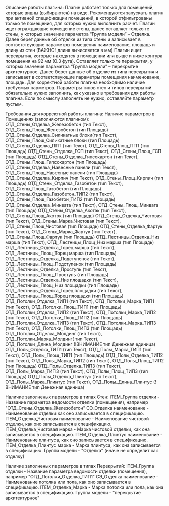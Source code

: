 Описание работы плагина:
Плагин работает только для помещений, которые видны (выбираются) на виде. Рекомендуются запускать плагин при активной спецификации помещений, в которой отфильтрованы только те помещения, для которых нужно выполнить расчет.
Плагин ищет ограждающие помещение стены, далее оставляет только те стены, у которых значение параметра “Группа модели” – Отделка. Далее берет данные об отделке из типа стены и записывает в соответствующие параметры помещения наименование, площадь и длину из стен (ВАЖНО! длина вычисляется в мм)
Плагин ищет перекрытия, которые находятся в помещении или выше и ниже контура помещения на 92 мм (0.3 фута). Оставляет только те перекрытия, у которых значение параметра “Группа модели” – перекрытие архитектурное. Далее берет данные об отделке из типа перекрытия и записывает в соответствующие параметры помещения наименование, площадь.
Для корректной работы плагина необходимо наличие требуемых парметров. Параметры типов стен и типов перекрытий обязательно нужно заполнить, как указано в требования для работы плагина. Если по смыслу заполнять не нужно, оставляйте параметр пустым.

Требования для корректной работы плагина:
Наличие параметров в Помещениях (заполняются плагином):
ОТД_Стены_Отделка_Железобетон (тип Текст),                                               ОТД_Стены_Площ_Железобетон (тип Площадь)
ОТД_Стены_Отделка_Силикатные блоки(тип Текст),                                           ОТД_Стены_Площ_Силикатные блоки (тип Площадь)
ОТД_Стены_Отделка_ПГП (тип Текст),                                                       ОТД_Стены_Площ_ПГП (тип Площадь)
ОТД_Стены_Отделка_ГСП (тип Текст),                                                       ОТД_Стены_Площ_ГСП (тип Площадь)
ОТД_Стены_Отделка_Гипсокартон (тип Текст),                                               ОТД_Стены_Площ_Гипсокартон (тип Площадь)
ОТД_Стены_Отделка_Навесные панели (тип Текст),                                           ОТД_Стены_Площ_Навесные панели (тип Площадь)
ОТД_Стены_Отделка_Кирпич (тип Текст),                                                    ОТД_Стены_Площ_Кирпич (тип Площадь)
ОТД_Стены_Отделка_Газобетон (тип Текст),                                                 ОТД_Стены_Площ_Газобетон (тип Площадь)
ОТД_Стены_Отделка_Газобетон_ТИП2 (тип Текст),                                            ОТД_Стены_Площ_Газобетон_ТИП2 (тип Площадь)
ОТД_Стены_Отделка_Минвата (тип Текст),                                                   ОТД_Стены_Площ_Минвата (тип Площадь)
ОТД_Стены_Отделка_Акотэк (тип Текст),                                                    ОТД_Стены_Площ_Акотэк (тип Площадь)
ОТД_Стены_Отделка_Чистовая (тип Текст),           ОТД_Стены_Марка_Чистовая (тип Текст),  ОТД_Стены_Площ_Чистовая (тип Площадь)
ОТД_Стены_Отделка_Фартук (тип Текст),             ОТД_Стены_Марка_Фартук (тип Текст),    ОТД_Стены_Площ_Фартук (тип Площадь)
ОТД_Лестницы_Отделка_Низ марша (тип Текст),                                              ОТД_Лестницы_Площ_Низ марша (тип Площадь)
ОТД_Лестницы_Отделка_Торец марша (тип Текст),                                            ОТД_Лестницы_Площ_Торец марша (тип Площадь)
ОТД_Лестницы_Отделка_Подступенок (тип Текст),                                            ОТД_Лестницы_Площ_Подступенок (тип Площадь)
ОТД_Лестницы_Отделка_Проступь (тип Текст),                                               ОТД_Лестницы_Площ_Проступь (тип Площадь)
ОТД_Лестницы_Отделка_Низ площадки (тип Текст),                                           ОТД_Лестницы_Площ_Низ площадки (тип Площадь)
ОТД_Лестницы_Отделка_Торец площадки (тип Текст),                                         ОТД_Лестницы_Площ_Торец площадки (тип Площадь)
ОТД_Потолки_Отделка_ТИП1 (тип Текст),             ОТД_Потолки_Марка_ТИП1 (тип Текст),    ОТД_Потолки_Площ_ТИП1 (тип Площадь)
ОТД_Потолки_Отделка_ТИП2 (тип Текст),             ОТД_Потолки_Марка_ТИП2 (тип Текст),    ОТД_Потолки_Площ_ТИП2 (тип Площадь)
ОТД_Потолки_Отделка_ТИП3 (тип Текст),             ОТД_Потолки_Марка_ТИП3 (тип Текст),    ОТД_Потолки_Площ_ТИП3 (тип Площадь)
ОТД_Потолки_Отделка_Молдинг (тип Текст),          ОТД_Потолки_Марка_Молдинг( тип Текст), ОТД_Потолки_Длина_Молдинг (!ВНИМАНИЕ тип Денежная единица)
ОТД_Полы_Отделка_ТИП1 (тип Текст),                ОТД_Полы_Марка_ТИП1 (тип Текст),       ОТД_Полы_Площ_ТИП1 (тип Площадь)
ОТД_Полы_Отделка_ТИП2 (тип Текст),                ОТД_Полы_Марка_ТИП2 (тип Текст),       ОТД_Полы_Площ_ТИП2 (тип Площадь)
ОТД_Полы_Отделка_ТИП3 (тип Текст),                ОТД_Полы_Марка_ТИП3 (тип Текст),       ОТД_Полы_Площ_ТИП3 (тип Площадь)
ОТД_Полы_Отделка_Плинтус (тип Текст),             ОТД_Полы_Марка_Плинтус (тип Текст),    ОТД_Полы_Длина_Плинтус (!ВНИМАНИЕ тип Денежная единица)

Наличие заполненых параметров в типах Стен:
ITEM_Группа отделки - Название параметра ведомости отделки (помещения), например "ОТД_Стены_Отделка_Железобетон"
СЭ_Отделка наименование - Наименование отделки как оно записывается в спецификацию.
ITEM_Отделка_Чистовая наименование  - Наименование чистовой отделки, как оно записывается в спецификацию.
ITEM_Отделка_Чистовая марка - Марка чистовой отделки, как она записывается в спецификацию.
ITEM_Отделка_Плинтус наименование - Наименование плинтуса, как оно записывается в спецификацию.
ITEM_Отделка_Плинтус марка - Марка плинтуса, как она записывается в спецификацию.
Группа модели - "Отделка" (иначе не определит как отделку)

Наличие заполненых параметров в типах Перекрытий:
ITEM_Группа отделки - Название параметра ведомости отделки (помещения), например "ОТД_Потолки_Отделка_ТИП1"
СЭ_Отделка наименование - Наименование потолка или пола, как оно записывается в спецификацию.
ITEM_Отделка_Марка - Марка потолка или пола, как она записывается в спецификацию.
Группа модели - "перекрытие архитектурное" 



